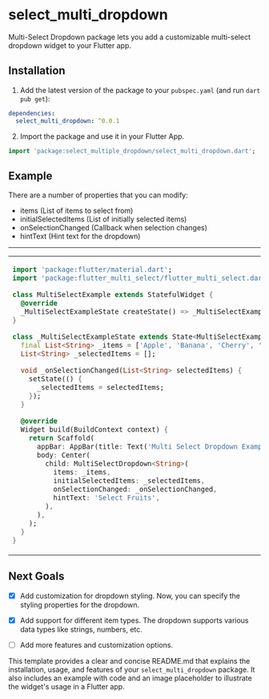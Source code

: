 
# select_multi_dropdown

Multi-Select Dropdown package lets you add a customizable multi-select dropdown widget to your Flutter app.


## Installation

1. Add the latest version of the package to your `pubspec.yaml` (and run `dart pub get`):
```yaml
dependencies:
  select_multi_dropdown: ^0.0.1
```
2. Import the package and use it in your Flutter App.
```dart
import 'package:select_multiple_dropdown/select_multi_dropdown.dart';
```

## Example
There are a number of properties that you can modify:

- items (List of items to select from)
- initialSelectedItems (List of initially selected items)
- onSelectionChanged (Callback when selection changes)
- hintText (Hint text for the dropdown)

<hr>

<table>
<tr>
<td>

```dart
import 'package:flutter/material.dart';
import 'package:flutter_multi_select/flutter_multi_select.dart';

class MultiSelectExample extends StatefulWidget {
  @override
  _MultiSelectExampleState createState() => _MultiSelectExampleState();
}

class _MultiSelectExampleState extends State<MultiSelectExample> {
  final List<String> _items = ['Apple', 'Banana', 'Cherry', 'Date', 'Fig'];
  List<String> _selectedItems = [];

  void _onSelectionChanged(List<String> selectedItems) {
    setState(() {
      _selectedItems = selectedItems;
    });
  }

  @override
  Widget build(BuildContext context) {
    return Scaffold(
      appBar: AppBar(title: Text('Multi Select Dropdown Example')),
      body: Center(
        child: MultiSelectDropdown<String>(
          items: _items,
          initialSelectedItems: _selectedItems,
          onSelectionChanged: _onSelectionChanged,
          hintText: 'Select Fruits',
        ),
      ),
    );
  }
}
```

</td>
</tr>
</table>

## Next Goals

- [x] Add customization for dropdown styling.
  Now, you can specify the styling properties for the dropdown.

- [x] Add support for different item types.
  The dropdown supports various data types like strings, numbers, etc.

- [ ] Add more features and customization options.

This template provides a clear and concise README.md that explains the installation, usage, and features of your `select_multi_dropdown` package. It also includes an example with code and an image placeholder to illustrate the widget's usage in a Flutter app.



